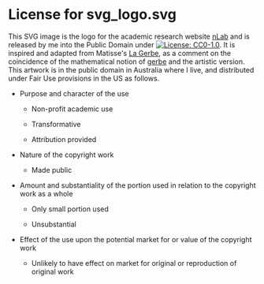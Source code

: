 
# License for svg_logo.svg

This SVG image is the logo for the academic research website [nLab](https://ncatlab.org/nlab/show/HomePage) and is released by me into the Public Domain under [![License: CC0-1.0](https://licensebuttons.net/l/zero/1.0/80x15.png)](http://creativecommons.org/publicdomain/zero/1.0/). It is inspired and adapted from Matisse's [La Gerbe](https://www.wikiart.org/en/henri-matisse/la-gerbe-1953), as a comment on the coincidence of the mathematical notion of [gerbe](https://ncatlab.org/nlab/show/gerbe) and the artistic version. This artwork is in the public domain in Australia where I live, and distributed under Fair Use provisions in the US as follows.

* Purpose and character of the use

  - Non-profit academic use

  - Transformative

  - Attribution provided

* Nature of the copyright work

  - Made public

* Amount and substantiality of the portion used in relation to the copyright work as a whole

  - Only small portion used

  - Unsubstantial

* Effect of the use upon the potential market for or value of the copyright work

  - Unlikely to have effect on market for original or reproduction of original work
